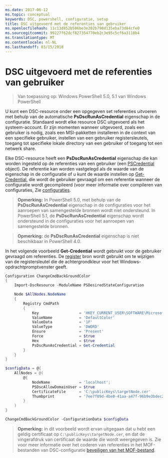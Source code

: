 ```yaml
---
ms.date: 2017-06-12
ms.topic: conceptual
keywords: DSC, powershell, configuratie, setup
title: DSC uitgevoerd met de referenties van gebruiker
ms.openlocfilehash: 11c13d852b506be3e202b798d135eba73d84cfe0
ms.sourcegitcommit: 99227f62dcf827354770eb2c3e95c5cf6a3118b4
ms.translationtype: MT
ms.contentlocale: nl-NL
ms.lasthandoff: 03/15/2018
---
```

# <a name="running-dsc-with-user-credentials"></a>DSC uitgevoerd met de referenties van gebruiker 

> Van toepassing op: Windows PowerShell 5.0, 5.1 van Windows PowerShell

U kunt een DSC-resource onder een opgegeven set referenties uitvoeren met behulp van de automatische **PsDscRunAsCredential** eigenschap in de configuratie. Standaard wordt elke resource DSC uitgevoerd als het systeem-account.
Er zijn momenten wanneer uitgevoerd, zoals een gebruiker is nodig, zoals een MSI-pakketten installeren in de context van een specifieke gebruiker, instellen van een gebruiker registersleutels, toegang tot specifieke lokale directory van een gebruiker of toegang tot een netwerk share.

Elke DSC-resource heeft een **PsDscRunAsCredential** eigenschap die kan worden ingesteld op de referenties van een gebruiker (een [PSCredential](https://msdn.microsoft.com/library/ms572524(v=VS.85).aspx) object).
De referentie kan worden vastgelegd als de waarde van de eigenschap in de configuratie of u kunt de waarde instellen op [Get-Credential](https://technet.microsoft.com/library/hh849815.aspx), die wordt de gebruiker gevraagd om een referentie wanneer de configuratie wordt gecompileerd (voor meer informatie over compileren van configuraties, Zie [configuraties](configurations.md).

>**Opmerking:** In PowerShell 5.0, met behulp van de **PsDscRunAsCredential** eigenschap in de configuraties voor het aanroepen van samengestelde bronnen wordt niet ondersteund. 
>In PowerShell 5.1, de **PsDscRunAsCredential** eigenschap wordt ondersteund in de configuraties voor het aanroepen van samengestelde bronnen.

>**Opmerking:** de **PsDscRunAsCredential** eigenschap is niet beschikbaar in PowerShell 4.0.

In het volgende voorbeeld **Get-Credential** wordt gebruikt voor de gebruiker gevraagd om referenties. De [register](registryResource.md) bron wordt gebruikt om te wijzigen van de registersleutel die de achtergrondkleur voor het Windows-opdrachtpromptvenster geeft.

```powershell
Configuration ChangeCmdBackGroundColor
{
    Import-DscResource -ModuleName PSDesiredStateConfiguration

    Node $AllNodes.NodeName
    {
        Registry CmdPath
        {
            Key                  = 'HKEY_CURRENT_USER\SOFTWARE\Microsoft\Command Processor'
            ValueName            = 'DefaultColor'
            ValueData            = '1F'
            ValueType            = 'DWORD'
            Ensure               = 'Present'
            Force                = $true
            Hex                  = $true
            PsDscRunAsCredential = Get-Credential
        }
    }
}

$configData = @{
    AllNodes = @(
        @{
            NodeName             = 'localhost';
            PSDscAllowDomainUser = $true
            CertificateFile      = 'C:\publicKeys\targetNode.cer'
            Thumbprint           = '7ee7f09d-4be0-41aa-a47f-96b9e3bdec25'
        }
    )
}

ChangeCmdBackGroundColor -ConfigurationData $configData
```
>**Opmerking:** in dit voorbeeld wordt ervan uitgegaan dat u hebt een geldig certificaat op `C:\publicKeys\targetNode.cer`, en dat de vingerafdruk van certificaat de waarde die wordt weergegeven is.
>Zie voor meer informatie over het coderen van referenties in het MOF-bestanden van DSC-configuratie [beveiligen van het MOF-bestand](secureMOF.md).


